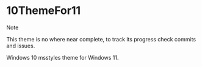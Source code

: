 # 10ThemeFor11

> [!NOTE]  
> This theme is no where near complete, to track its progress check commits and issues.

Windows 10 msstyles theme for Windows 11.
